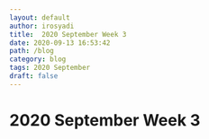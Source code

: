 ```yaml
---
layout: default
author: irosyadi
title:  2020 September Week 3
date: 2020-09-13 16:53:42
path: /blog
category: blog
tags: 2020 September
draft: false
---
```


# 2020 September Week 3

